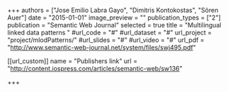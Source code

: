 +++
authors = ["Jose Emilio Labra Gayo", "Dimitris Kontokostas", "Sören Auer"]
date = "2015-01-01"
image_preview = ""
publication_types = ["2"]
publication = "Semantic Web Journal"
selected = true
title = "Multilingual linked data patterns "
#url_code = "#"
#url_dataset = "#"
url_project = "project/mlodPatterns/"
#url_slides = "#"
#url_video = "#"
url_pdf = "http://www.semantic-web-journal.net/system/files/swj495.pdf"


[[url_custom]]
name = "Publishers link"
url = "http://content.iospress.com/articles/semantic-web/sw136"

+++
